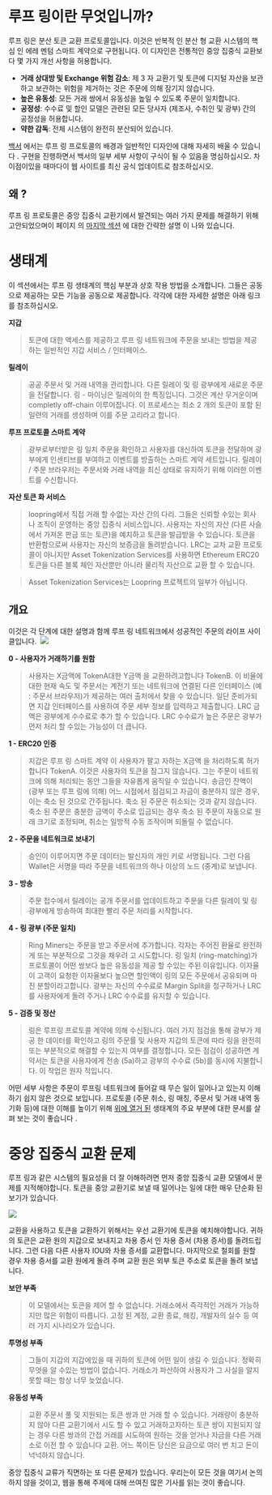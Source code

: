 # 루프 링이란 무엇입니까?


루프 링은 분산 토큰 교환 프로토콜입니다. 이것은 반복적 인 분산 형 교환 시스템의 핵심 인 에레 멘텀 스마트 계약으로 구현됩니다. 이 디자인은 전통적인 중앙 집중식 교환보다 몇 가지 개선 사항을 허용합니다.

* **거래 상대방 및 Exchange 위험 감소**: 제 3 자 교환기 및 토큰에 디지털 자산을 보관하고 보관하는 위험을 제거하는 것은 주문에 의해 잠기지 않습니다.
* **높은 유동성**: 모든 거래 쌍에서 유동성을 높일 수 있도록 주문이 일치합니다.
* **공정성**: 수수료 및 할인 모델은 관련된 모든 당사자 (제조사, 수취인 및 광부) 간의 공정성을 허용합니다.
* **약한 감독**: 전체 시스템이 완전히 분산되어 있습니다.


[백서](https://github.com/Loopring/whitepaper/raw/master/en_whitepaper.pdf) 에서는 루프 링 프로토콜의 배경과 일반적인 디자인에 대해 자세히 배울 수 있습니다 . 구현을 진행하면서 백서의 일부 세부 사항이 구식이 될 수 있음을 명심하십시오. 차이점이있을 때마다이 웹 사이트를 최신 공식 업데이트로 참조하십시오.



## 왜 ?

루프 링 프로토콜은 중앙 집중식 교환기에서 발견되는 여러 가지 문제를 해결하기 위해 고안되었으며이 페이지 의 [마지막 섹션](overview.md#issues-with-centralized-exchanges) 에 대한 간략한 설명 이 나와 있습니다.



# 생태계

이 섹션에서는 루프 링 생태계의 핵심 부분과 상호 작용 방법을 소개합니다. 그들은 공동으로 제공하는 모든 기능을 공동으로 제공합니다. 각각에 대한 자세한 설명은 아래 링크를 참조하십시오.

**지갑**
> 토큰에 대한 액세스를 제공하고 루프 링 네트워크에 주문을 보내는 방법을 제공하는 일반적인 지갑 서비스 / 인터페이스.

**릴레이**
> 공공 주문서 및 거래 내역을 관리합니다. 다른 릴레이 및 링 광부에게 새로운 주문을 전달합니다. 링 - 마이닝은 릴레이의 한 특징입니다. 그것은 계산 무거운이며 completly off-chain 이루어집니다. 이 프로세스는 최소 2 개의 토큰이 포함 된 일련의 거래를 생성하며 이를 주문 고리라고 합니다.



**루프 프로토콜 스마트 계약**
>광부로부터받은 링 일치 주문을 확인하고 사용자를 대신하여 토큰을 전달하며 광부에게 인센티브를 부여하고 이벤트를 방출하는 스마트 계약 세트입니다. 릴레이 / 주문 브라우저는 주문서와 거래 내역을 최신 상태로 유지하기 위해 이러한 이벤트를 수신합니다.

**자산 토큰 화 서비스**
> loopring에서 직접 거래 할 수없는 자산 간의 다리. 그들은 신뢰할 수있는 회사 나 조직이 운영하는 중앙 집중식 서비스입니다. 사용자는 자신의 자산 (다른 사슬에서 가져온 판금 또는 토큰)을 예치하고 토큰을 발급받을 수 있습니다. 토큰을 반환함으로써 사용자는 자신의 보증금을 돌려받습니다. LRC는 교차 교환 프로토콜이 아니지만 Asset Tokenization Services를 사용하면 Ethereum ERC20 토큰을 다른 블록 체인 자산뿐만 아니라 물리적 자산으로 교환 할 수 있습니다.

> Asset Tokenization Services는 Loopring 프로젝트의 일부가 아닙니다.


## 개요

이것은 각 단계에 대한 설명과 함께 루프 링 네트워크에서 성공적인 주문의 라이프 사이클입니다. 
![](./img/diagrams/loopring-overview.png)

**0 - 사용자가 거래하기를 원함**
>사용자는 X금액에 TokenA대한 Y금액 을 교환하려고합니다 TokenB. 이 비율에 대한 현재 속도 및 주문서는 계전기 또는 네트워크에 연결된 다른 인터페이스 (예 : 주문서 브라우저)가 제공하는 여러 출처에서 찾을 수 있습니다. 일단 준비가되면 지갑 인터페이스를 사용하여 주문 세부 정보를 입력하고 제출합니다. LRC 금액은 광부에게 수수료로 추가 할 수 있습니다. LRC 수수료가 높은 주문은 광부가 먼저 처리 할 수있는 가능성이 더 큽니다.

**1 - ERC20 인증**
>지갑은 루프 링 스마트 계약 이 사용자가 팔고 자하는 X금액 을 처리하도록 허가합니다 TokenA. 이것은 사용자의 토큰을 잠그지 않습니다. 그는 주문이 네트워크에 의해 처리되는 동안 그들을 자유롭게 움직일 수 있습니다. 송금인 잔액이 (광부 또는 루프 링에 의해) 어느 시점에서 점검되고 자금이 충분하지 않은 경우, 이는 축소 된 것으로 간주됩니다. 축소 된 주문은 취소되는 것과 같지 않습니다. 축소 된 주문은 충분한 금액이 주소로 입금되는 경우 축소 된 주문이 자동으로 원래 크기로 조정되며, 취소는 일방적 수동 조작이며 되돌릴 수 없습니다.


**2 - 주문을 네트워크로 보내기**
>승인이 이루어지면 주문 데이터는 발신자의 개인 키로 서명됩니다. 그런 다음 Wallet은 서명을 따라 주문을 네트워크의 하나 이상의 노드 (중계)로 보냅니다.


**3 - 방송**
>주문 접수에서 릴레이는 공개 주문서를 업데이트하고 주문을 다른 릴레이 및 링 광부에게 방송하여 최대한 빨리 주문 처리를 시작합니다.

**4 - 링 광부 (주문 일치)**
>Ring Miners는 주문을 받고 주문서에 추가합니다. 각자는 주어진 환율로 완전하게 또는 부분적으로 그것을 채우려 고 시도합니다. 링 일치 (ring-matching)가 프로토콜이 어떤 쌍보다 높은 유동성을 제공 할 수있는 주된 이유입니다. 이자율이 고객이 요청한 이자율보다 높으면 할인액이 링의 모든 주문에서 공유되며 마진 분할이라고합니다. 광부는 자신의 수수료로 Margin Split을 청구하거나 LRC를 사용자에게 돌려 주거나 LRC 수수료를 유지할 수 있습니다.


**5 - 검증 및 정산**
>링은 루프링 프로토콜 계약에 의해 수신됩니다. 여러 가지 점검을 통해 광부가 제공 한 데이터를 확인하고 링의 주문률 및 사용자 지갑의 토큰에 따라 링을 완전히 또는 부분적으로 해결할 수 있는지 여부를 결정합니다. 모든 점검이 성공하면 계약서는 토큰을 사용자에게 전송 (5a)하고 광부의 수수료 (5b)를 동시에 지불합니다. 이 작업은 원자 적입니다.

어떤 세부 사항은 주문이 루프링 네트워크에 들어갈 때 무슨 일이 일어나고 있는지 이해하기 쉽지 않은 것으로 보입니다. 프로토콜 (주문 취소, 링 매칭, 주문서 및 거래 내역 동기화 등)에 대한 이해를 높이기 위해 [위에 열거 된](overview.md#ecosystem) 생태계의 주요 부분에 대한 문서를 살펴 보는 것이 좋습니다 .



# 중앙 집중식 교환 문제
루프 링과 같은 시스템의 필요성을 더 잘 이해하려면 먼저 중앙 집중식 교환 모델에서 문제를 지적해야합니다.
토큰을 중앙 교환기로 보낼 때 일어나는 일에 대한 매우 단순화 된보기가 있습니다.

![](./img/diagrams/centralized-model.png)

교환을 사용하고 토큰을 교환하기 위해서는 우선 교환기에 토큰을 예치해야합니다. 귀하의 토큰은 교환 원의 지갑으로 보내지고 차용 증서 인 차용 증서 (차용 증서)를 돌려드립니다. 그런 다음 다른 사용자 IOU와 차용 증서를 교환합니다. 마지막으로 철회를 원할 경우 차용 증서를 교환 원에게 돌려 주며 교환 원은 외부 토큰 주소로 토큰을 돌려 보냅니다.

**보안 부족**
> 이 모델에서는 토큰을 제어 할 수 없습니다. 거래소에서 즉각적인 거래가 가능하지만 많은 위험이 따릅니다. 고정 된 계정, 교환 종료, 해킹, 개발자의 실수 등 여러 가지 시나리오가 있습니다.


**투명성 부족**
> 그들이 지갑의 지갑에있을 때 귀하의 토큰에 어떤 일이 생길 수 있습니다. 정확히 무엇을 알 수있는 방법이 없습니다. 거래소가 파산하여 사용자가 그 사실을 알지 못할 때는 항상 너무 늦었습니다.


**유동성 부족**
> 교환 주문서 풀 및 지원되는 토큰 쌍과 만 거래 할 수 있습니다. 거래량이 충분하지 않아 다른 교환기에서 시도 할 수 있고 거래하고자하는 토큰 쌍이 지원되지 않는 경우 다른 쌍과의 간접 거래를 시도하여 원하는 것을 얻거나 자금을 다른 거래소로 이전 할 수 있습니다 교환. 어느 쪽이든 당신은 요금으로 여러 번 치고 돈이 넉넉하지 않습니다.

중앙 집중식 교류가 직면하는 또 다른 문제가 있습니다. 우리는이 모든 것을 여기서 논의하지 않을 것이고, 웹을 통해 주제에 대해 쓰여진 많은 기사를 읽는 것이 좋습니다.
